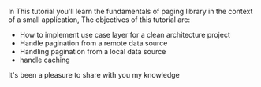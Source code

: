 In This tutorial you'll learn the fundamentals of paging library in the context of a small application, The objectives of this tutorial are:

- How to implement use case layer for a clean architecture project 
- Handle pagination from a remote data source
- Handling pagination from a local data source
- handle caching 

It's been a pleasure to share with you my knowledge
